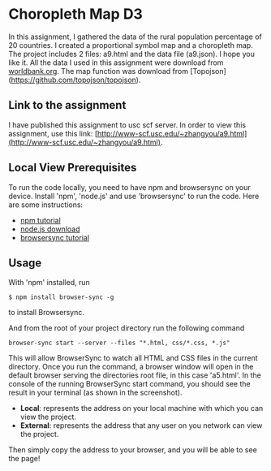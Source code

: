 # Choropleth Map D3

In this assignment, I gathered the data of the rural population percentage of 20 countries. I created a proportional symbol map and a choropleth map. The project includes 2 files: a9.html and the data file (a9.json). I hope you like it.
All the data I used in this assignment were download from [worldbank.org](https://data.worldbank.org).
The map function was download from [Topojson] (https://github.com/topojson/topojson).

## Link to the assignment
I have published this assignment to usc scf server. In order to view this assignment, use this link: [http://www-scf.usc.edu/~zhangyou/a9.html](http://www-scf.usc.edu/~zhangyou/a9.html).


## Local View Prerequisites
To run the code locally, you need to have npm and browsersync on your device.
Install 'npm', 'node.js' and use 'browsersync' to run the code.
Here are some instructions:
- [npm tutorial](https://docs.npmjs.com/cli/install)
- [node.js download](https://nodejs.org/en/download/)
- [browsersync tutorial](https://www.browsersync.io/)

## Usage

With 'npm' installed, run

    $ npm install browser-sync -g
to install Browsersync.

And from the root of your project directory run the following command
    
    browser-sync start --server --files "*.html, css/*.css, *.js"
    
This will allow BrowserSync to watch all HTML and CSS files in the current directory. Once you run the command, a browser window will open in the default browser serving the directories root file, in this case 'a5.html'. In the console of the running BrowserSync start command, you should see the result in your terminal (as shown in the screenshot).

- **Local**: represents the address on your local machine with which you can view the project.
- **External**: represents the address that any user on you network can view the project.

Then simply copy the address to your browser, and you will be able to see the page!
